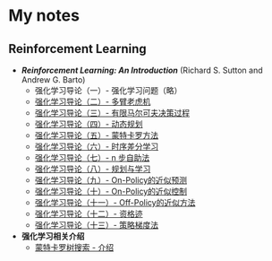 # My notes

## Reinforcement Learning

 - ***Reinforcement Learning: An Introduction*** (Richard S. Sutton and Andrew G. Barto)
    - 强化学习导论（一）- 强化学习问题（略）
    - [强化学习导论（二）- 多臂老虎机](/notes/reinforcement-learning/notes/RLAI_2/)
    - [强化学习导论（三）- 有限马尔可夫决策过程](/notes/reinforcement-learning/notes/RLAI_3/)
    - [强化学习导论（四）- 动态规划](/notes/reinforcement-learning/notes/RLAI_4/)
    - [强化学习导论（五）- 蒙特卡罗方法](/notes/reinforcement-learning/notes/RLAI_5/)
    - [强化学习导论（六）- 时序差分学习](/notes/reinforcement-learning/notes/RLAI_6/)
    - [强化学习导论（七）- n 步自助法](/notes/reinforcement-learning/notes/RLAI_7/)
    - [强化学习导论（八）- 规划与学习](/notes/reinforcement-learning/notes/RLAI_8/)
    - [强化学习导论（九）- On-Policy的近似预测](/notes/reinforcement-learning/notes/RLAI_9/)
    - [强化学习导论（十）- On-Policy的近似控制](/notes/reinforcement-learning/notes/RLAI_10/)
    - [强化学习导论（十一）- Off-Policy的近似方法](/notes/reinforcement-learning/notes/RLAI_11/)
    - [强化学习导论（十二）- 资格迹](/notes/reinforcement-learning/notes/RLAI_12/)
    - [强化学习导论（十三）- 策略梯度法](/notes/reinforcement-learning/notes/RLAI_13/)
 - **强化学习相关介绍**
    - [蒙特卡罗树搜索 - 介绍](/notes/reinforcement-learning/notes/MCTS_introduction/)